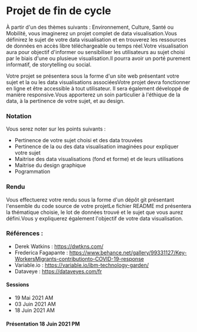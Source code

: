 # Projet de fin de cycle
À partir d'un des thèmes suivants : Environnement, Culture, Santé ou Mobilité, vous imaginerez un projet complet de data visualisation.Vous définirez le sujet de votre data visualisation et en trouverez les ressources de données en accès libre téléchargeable ou temps réel.Votre visualisation aura pour objectif d'informer ou sensibiliser les utilisateurs au sujet choisi par le biais d'une ou plusieue visualisation.Il pourra avoir un porté purement informatif, de storytelling ou social.

Votre projet se présentera sous la forme d'un site web présentant votre sujet et la ou les data visualisations associéesVotre projet devra fonctionner en ligne et être accessible à tout utilisateur. Il sera également développé de manière responsive.Vous apporterez un soin particulier à l'éthique de la data, à la pertinence de votre sujet, et au design.

### Notation 
Vous serez noter sur les points suivants :

* Pertinence de votre sujet choisi et des data trouvées
* Pertinence de la ou des data visualisation imaginées pour expliquer votre sujet
* Maitrise des data visualisations (fond et forme) et de leurs utilisations
* Maitrise du design graphique
* Pogrammation

### Rendu
Vous effectuerez votre rendu sous la forme d'un dépôt git présentant l'ensemble du code source de votre projetLe fichier README md présentera la thématique choisie, le lot de données trouvé et le sujet que vous aurez défini.Vous y expliquerez également l'objectif de votre data visualisation.
 
### Références :
* Derek Watkins : https://dwtkns.com/
* Frederica Fagapante : https://www.behance.net/gallery/99331127/Key-WorkersMigrants-contributionto-COVID-19-response
* Variable.io : https://variable.io/ibm-technology-garden/
* Dataveye : https://dataveyes.com/fr

#### Sessions
* 19 Mai 2021 AM
* 03 Juin 2021 AM
* 18 Juin 2021 AM

#### Présentation **18 Juin 2021 PM**

